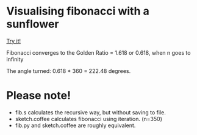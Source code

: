 
# Visualising fibonacci with a sunflower

[Try it!](https://christernilsson.github.io/Assembly-Algorithms)

Fibonacci converges to the Golden Ratio = 1.618 or 0.618, when n goes to infinity

The angle turned: 0.618 * 360 = 222.48 degrees.

# Please note!

* fib.s calculates the recursive way, but without saving to file.
* sketch.coffee calculates fibonacci using iteration. (n=350)
* fib.py and sketch.coffee are roughly equivalent.
